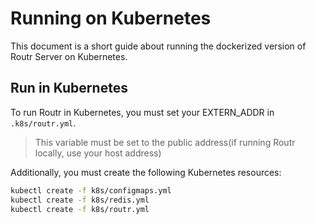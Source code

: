 # Running on Kubernetes

This document is a short guide about running the dockerized version of Routr Server on Kubernetes.

## Run in Kubernetes

To run Routr in Kubernetes, you must set your EXTERN_ADDR in `.k8s/routr.yml`.

> This variable must be set to the public address(if running Routr locally, use your host address)

Additionally, you must create the following Kubernetes resources:

```bash
kubectl create -f k8s/configmaps.yml
kubectl create -f k8s/redis.yml
kubectl create -f k8s/routr.yml
```
